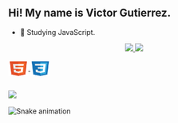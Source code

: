 ## Hi! My name is Victor Gutierrez.


- 🌱 Studying JavaScript.

<div align="center">
  <a href="https://github.com/Victor-Manuel-Gutierrez">
  <img height="180em" src="https://github-readme-stats.vercel.app/api?username=Victor-Manuel-Gutierrez&show_icons=true&theme=vision-friendly-dark&include_all_commits=true&count_private=true"/>
  <img height="180em" src="https://github-readme-stats.vercel.app/api/top-langs/?username=Victor-Manuel-Gutierrez&layout=compact&langs_count=7&theme=vision-friendly-dark"/>
</div>
 <div style="display: inline_block"><br>
    <img align="center" alt="Victor-HTML" height="30" width="40" src="https://raw.githubusercontent.com/devicons/devicon/master/icons/html5/html5-original.svg">
    <img align="center" alt="Victor-CSS" height="30" width="40" src="https://raw.githubusercontent.com/devicons/devicon/master/icons/css3/css3-original.svg">

  </div>

  ##
  
<div>
  <a href = "mailto:victorgutierrezys@gmail.com"><img src="https://img.shields.io/badge/Gmail-D14836?style=for-the-badge&logo=gmail&logoColor=white" target="_blank"></a>
 </div>
  
  ![Snake animation](https://github.com/Victor-Manuel-Gutierrez/Victor-Manuel-Gutierrez/blob/output/github-contribution-grid-snake.svg)
